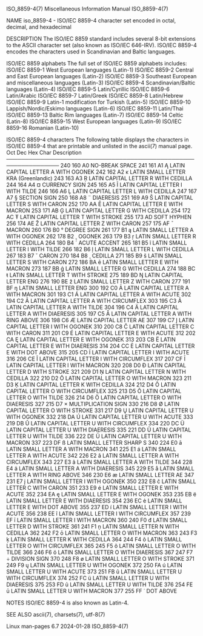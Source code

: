 ISO_8859-4(7)						       Miscellaneous Information Manual							 ISO_8859-4(7)

NAME
       iso_8859-4 - ISO/IEC 8859-4 character set encoded in octal, decimal, and hexadecimal

DESCRIPTION
       The  ISO/IEC  8859  standard  includes several 8-bit extensions to the ASCII character set (also known as ISO/IEC 646-IRV).  ISO/IEC 8859-4 encodes the
       characters used in Scandinavian and Baltic languages.

   ISO/IEC 8859 alphabets
       The full set of ISO/IEC 8859 alphabets includes:
       ISO/IEC 8859-1	 West European languages (Latin-1)
       ISO/IEC 8859-2	 Central and East European languages (Latin-2)
       ISO/IEC 8859-3	 Southeast European and miscellaneous languages (Latin-3)
       ISO/IEC 8859-4	 Scandinavian/Baltic languages (Latin-4)
       ISO/IEC 8859-5	 Latin/Cyrillic
       ISO/IEC 8859-6	 Latin/Arabic
       ISO/IEC 8859-7	 Latin/Greek
       ISO/IEC 8859-8	 Latin/Hebrew
       ISO/IEC 8859-9	 Latin-1 modification for Turkish (Latin-5)
       ISO/IEC 8859-10	 Lappish/Nordic/Eskimo languages (Latin-6)
       ISO/IEC 8859-11	 Latin/Thai
       ISO/IEC 8859-13	 Baltic Rim languages (Latin-7)
       ISO/IEC 8859-14	 Celtic (Latin-8)
       ISO/IEC 8859-15	 West European languages (Latin-9)
       ISO/IEC 8859-16	 Romanian (Latin-10)

   ISO/IEC 8859-4 characters
       The following table displays the characters in ISO/IEC 8859-4 that are printable and unlisted in the ascii(7) manual page.
       Oct   Dec   Hex	 Char	Description
       ────────────────────────────────────────────────────────────────
       240   160   A0		NO-BREAK SPACE
       241   161   A1	  Ą	LATIN CAPITAL LETTER A WITH OGONEK
       242   162   A2	  ĸ	LATIN SMALL LETTER KRA (Greenlandic)
       243   163   A3	  Ŗ	LATIN CAPITAL LETTER R WITH CEDILLA
       244   164   A4	  ¤	CURRENCY SIGN
       245   165   A5	  Ĩ	LATIN CAPITAL LETTER I WITH TILDE
       246   166   A6	  Ļ	LATIN CAPITAL LETTER L WITH CEDILLA
       247   167   A7	  §	SECTION SIGN
       250   168   A8	  ¨	DIAERESIS
       251   169   A9	  Š	LATIN CAPITAL LETTER S WITH CARON
       252   170   AA	  Ē	LATIN CAPITAL LETTER E WITH MACRON
       253   171   AB	  Ģ	LATIN CAPITAL LETTER G WITH CEDILLA
       254   172   AC	  Ŧ	LATIN CAPITAL LETTER T WITH STROKE
       255   173   AD		SOFT HYPHEN
       256   174   AE	  Ž	LATIN CAPITAL LETTER Z WITH CARON
       257   175   AF	  ¯	MACRON
       260   176   B0	  °	DEGREE SIGN
       261   177   B1	  ą	LATIN SMALL LETTER A WITH OGONEK
       262   178   B2	  ˛	OGONEK
       263   179   B3	  ŗ	LATIN SMALL LETTER R WITH CEDILLA
       264   180   B4	  ´	ACUTE ACCENT
       265   181   B5	  ĩ	LATIN SMALL LETTER I WITH TILDE
       266   182   B6	  ļ	LATIN SMALL LETTER L WITH CEDILLA
       267   183   B7	  ˇ	CARON
       270   184   B8	  ¸	CEDILLA
       271   185   B9	  š	LATIN SMALL LETTER S WITH CARON
       272   186   BA	  ē	LATIN SMALL LETTER E WITH MACRON
       273   187   BB	  ģ	LATIN SMALL LETTER G WITH CEDILLA
       274   188   BC	  ŧ	LATIN SMALL LETTER T WITH STROKE
       275   189   BD	  Ŋ	LATIN CAPITAL LETTER ENG
       276   190   BE	  ž	LATIN SMALL LETTER Z WITH CARON
       277   191   BF	  ŋ	LATIN SMALL LETTER ENG
       300   192   C0	  Ā	LATIN CAPITAL LETTER A WITH MACRON
       301   193   C1	  Á	LATIN CAPITAL LETTER A WITH ACUTE
       302   194   C2	  Â	LATIN CAPITAL LETTER A WITH CIRCUMFLEX
       303   195   C3	  Ã	LATIN CAPITAL LETTER A WITH TILDE
       304   196   C4	  Ä	LATIN CAPITAL LETTER A WITH DIAERESIS
       305   197   C5	  Å	LATIN CAPITAL LETTER A WITH RING ABOVE
       306   198   C6	  Æ	LATIN CAPITAL LETTER AE
       307   199   C7	  Į	LATIN CAPITAL LETTER I WITH OGONEK
       310   200   C8	  Č	LATIN CAPITAL LETTER C WITH CARON
       311   201   C9	  É	LATIN CAPITAL LETTER E WITH ACUTE
       312   202   CA	  Ę	LATIN CAPITAL LETTER E WITH OGONEK
       313   203   CB	  Ë	LATIN CAPITAL LETTER E WITH DIAERESIS
       314   204   CC	  Ė	LATIN CAPITAL LETTER E WITH DOT ABOVE
       315   205   CD	  Í	LATIN CAPITAL LETTER I WITH ACUTE
       316   206   CE	  Î	LATIN CAPITAL LETTER I WITH CIRCUMFLEX
       317   207   CF	  Ī	LATIN CAPITAL LETTER I WITH MACRON
       320   208   D0	  Đ	LATIN CAPITAL LETTER D WITH STROKE
       321   209   D1	  Ņ	LATIN CAPITAL LETTER N WITH CEDILLA
       322   210   D2	  Ō	LATIN CAPITAL LETTER O WITH MACRON
       323   211   D3	  Ķ	LATIN CAPITAL LETTER K WITH CEDILLA
       324   212   D4	  Ô	LATIN CAPITAL LETTER O WITH CIRCUMFLEX
       325   213   D5	  Õ	LATIN CAPITAL LETTER O WITH TILDE
       326   214   D6	  Ö	LATIN CAPITAL LETTER O WITH DIAERESIS
       327   215   D7	  ×	MULTIPLICATION SIGN
       330   216   D8	  Ø	LATIN CAPITAL LETTER O WITH STROKE
       331   217   D9	  Ų	LATIN CAPITAL LETTER U WITH OGONEK
       332   218   DA	  Ú	LATIN CAPITAL LETTER U WITH ACUTE
       333   219   DB	  Û	LATIN CAPITAL LETTER U WITH CIRCUMFLEX
       334   220   DC	  Ü	LATIN CAPITAL LETTER U WITH DIAERESIS
       335   221   DD	  Ũ	LATIN CAPITAL LETTER U WITH TILDE
       336   222   DE	  Ū	LATIN CAPITAL LETTER U WITH MACRON
       337   223   DF	  ß	LATIN SMALL LETTER SHARP S
       340   224   E0	  ā	LATIN SMALL LETTER A WITH MACRON
       341   225   E1	  á	LATIN SMALL LETTER A WITH ACUTE
       342   226   E2	  â	LATIN SMALL LETTER A WITH CIRCUMFLEX
       343   227   E3	  ã	LATIN SMALL LETTER A WITH TILDE
       344   228   E4	  ä	LATIN SMALL LETTER A WITH DIAERESIS
       345   229   E5	  å	LATIN SMALL LETTER A WITH RING ABOVE
       346   230   E6	  æ	LATIN SMALL LETTER AE
       347   231   E7	  į	LATIN SMALL LETTER I WITH OGONEK
       350   232   E8	  č	LATIN SMALL LETTER C WITH CARON
       351   233   E9	  é	LATIN SMALL LETTER E WITH ACUTE
       352   234   EA	  ę	LATIN SMALL LETTER E WITH OGONEK
       353   235   EB	  ë	LATIN SMALL LETTER E WITH DIAERESIS
       354   236   EC	  ė	LATIN SMALL LETTER E WITH DOT ABOVE
       355   237   ED	  í	LATIN SMALL LETTER I WITH ACUTE
       356   238   EE	  î	LATIN SMALL LETTER I WITH CIRCUMFLEX
       357   239   EF	  ī	LATIN SMALL LETTER I WITH MACRON
       360   240   F0	  đ	LATIN SMALL LETTER D WITH STROKE
       361   241   F1	  ņ	LATIN SMALL LETTER N WITH CEDILLA
       362   242   F2	  ō	LATIN SMALL LETTER O WITH MACRON
       363   243   F3	  ķ	LATIN SMALL LETTER K WITH CEDILLA
       364   244   F4	  ô	LATIN SMALL LETTER O WITH CIRCUMFLEX
       365   245   F5	  õ	LATIN SMALL LETTER O WITH TILDE
       366   246   F6	  ö	LATIN SMALL LETTER O WITH DIAERESIS
       367   247   F7	  ÷	DIVISION SIGN
       370   248   F8	  ø	LATIN SMALL LETTER O WITH STROKE
       371   249   F9	  ų	LATIN SMALL LETTER U WITH OGONEK
       372   250   FA	  ú	LATIN SMALL LETTER U WITH ACUTE
       373   251   FB	  û	LATIN SMALL LETTER U WITH CIRCUMFLEX
       374   252   FC	  ü	LATIN SMALL LETTER U WITH DIAERESIS
       375   253   FD	  ũ	LATIN SMALL LETTER U WITH TILDE
       376   254   FE	  ū	LATIN SMALL LETTER U WITH MACRON
       377   255   FF	  ˙	DOT ABOVE

NOTES
       ISO/IEC 8859-4 is also known as Latin-4.

SEE ALSO
       ascii(7), charsets(7), utf-8(7)

Linux man-pages 6.7							  2024-01-28								 ISO_8859-4(7)
